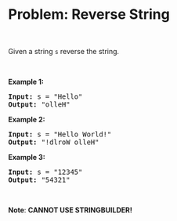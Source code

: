 # Problem: Reverse String

<br>

Given a string `s` reverse the string.

<br>

**Example 1:**

<pre>
<b>Input:</b> s = "Hello"
<b>Output:</b> "olleH"
</pre>

**Example 2:**

<pre>
<b>Input:</b> s = "Hello World!"
<b>Output:</b> "!dlroW olleH"
</pre>

**Example 3:**

<pre>
<b>Input:</b> s = "12345"
<b>Output:</b> "54321"
</pre>

<br>

**Note**: **CANNOT USE STRINGBUILDER!**






